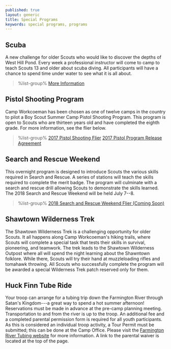 ```yaml
---
published: true
layout: generic
title: Special Programs
keywords: special programs, programs
---
```


## Scuba

A new challenge for older Scouts who would like to discover the depths of West
Hill Pond. Every week a professional instructor will come to camp to teach
Scouts 13 and older about scuba diving. All participants will have a chance to
spend time under water to see what it is all about.

> %list-group%
> <a href="scuba/" class="list-group-item">More Information</a>

## Pistol Shooting Program

Camp Workcoeman has been chosen as one of twelve camps in the country to pilot
a Boy Scout Summer Camp Pistol Shooting Program. This program is open to Scouts
who are thirteen years old and have completed the eighth grade. For more
information, see the flier below.

> %list-group%
> <a href="{{ site.url }}/pdf/2017/2017-pistol-flier.pdf" class="list-group-item">2017 Pistol Shooting Flier</a>
> <a href="{{ site.url }}/pdf/2017/2017-pistol-pilot-program-release-agreement.pdf" class="list-group-item">2017 Pistol Program Release Agreement</a>

## Search and Rescue Weekend

This overnight program is designed to introduce Scouts the various skills
required in Search and Rescue. A series of stations will teach the skills
required to complete the merit badge. The program will culminate with a search
and rescue drill allowing Scouts to demonstrate the skills learned. The 2018
Search and Rescue Weekend will be held July 7--8.

> %list-group%
> <a href="{{ site.url }}/#" class="list-group-item">2018 Search and Rescue Weekend Flier (Coming Soon)</a>

## Shawtown Wilderness Trek

The Shawtown Wilderness Trek is a challenging opportunity for older Scouts. It
all happens along Camp Workcoeman's hiking trails, where Scouts will complete a
special task that tests their skills in survival, pioneering, and teamwork. The
trek leads to the Shawtown Wilderness Outpost where all will spend the night
learning about the Shawntown folklore. While there, Scouts will try their hand
at muzzleloading rifles and tomahawk throwing. All Scouts who successfully
complete the program will be awarded a special Wilderness Trek patch reserved
only for them.

## Huck Finn Tube Ride

Your troop can arrange for a tubing trip down the Farmington River through
Satan's Kingdom---a great way to spend a hot summer afternoon! Reservations
must be made in advance at the pre-camp planning meeting. Transportation to and
from the river is up to the troop. An additional fee and a completed parental
permission form is required for all youth participants. As this is considered
an individual troop activity, a Tour Permit must be submitted; this can be done
at the Camp Office. Please visit the
[Farmington River Tubing website](http://www.farmingtonrivertubing.com/) for
more information. A link to the parental waiver is located at the top of the
page.
